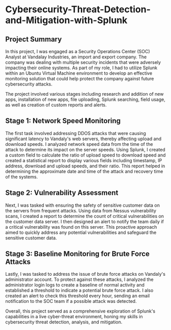 # Cybersecurity-Threat-Detection-and-Mitigation-with-Splunk

## **Project Summary**
In this project, I was engaged as a Security Operations Center (SOC) Analyst at Vandalay Industries, an import and export company. The company was dealing with multiple security incidents that were adversely impacting their online systems. As part of my role, I had to utilize Splunk within an Ubuntu Virtual Machine environment to develop an effective monitoring solution that could help protect the company against future cybersecurity attacks.

The project involved various stages including research and addition of new apps, installation of new apps, file uploading, Splunk searching, field usage, as well as creation of custom reports and alerts.

## **Stage 1: Network Speed Monitoring**

The first task involved addressing DDOS attacks that were causing significant latency to Vandaly's web servers, thereby affecting upload and download speeds. I analyzed network speed data from the time of the attack to determine its impact on the server speeds. Using Splunk, I created a custom field to calculate the ratio of upload speed to download speed and created a statistical report to display various fields including timestamp, IP address, download and upload speeds, and their ratio. This report helped in determining the approximate date and time of the attack and recovery time of the systems.

## **Stage 2: Vulnerability Assessment**

Next, I was tasked with ensuring the safety of sensitive customer data on the servers from frequent attacks. Using data from Nessus vulnerability scans, I created a report to determine the count of critical vulnerabilities on the customer data server. I then designed an alert to notify the team daily if a critical vulnerability was found on this server. This proactive approach aimed to quickly address any potential vulnerabilities and safeguard the sensitive customer data.

## **Stage 3: Baseline Monitoring for Brute Force Attacks**

Lastly, I was tasked to address the issue of brute force attacks on Vandaly's administrator account. To protect against these attacks, I analyzed the administrator login logs to create a baseline of normal activity and established a threshold to indicate a potential brute force attack. I also created an alert to check this threshold every hour, sending an email notification to the SOC team if a possible attack was detected.

Overall, this project served as a comprehensive exploration of Splunk's capabilities in a live cyber-threat environment, honing my skills in cybersecurity threat detection, analysis, and mitigation.
